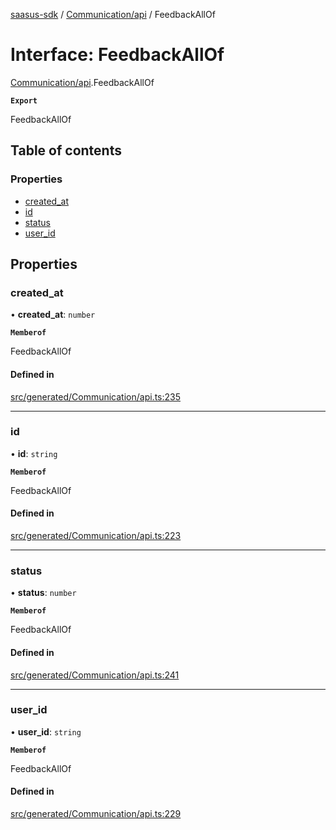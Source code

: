 [saasus-sdk](../README.md) / [Communication/api](../modules/Communication_api.md) / FeedbackAllOf

# Interface: FeedbackAllOf

[Communication/api](../modules/Communication_api.md).FeedbackAllOf

**`Export`**

FeedbackAllOf

## Table of contents

### Properties

- [created\_at](Communication_api.FeedbackAllOf.md#created_at)
- [id](Communication_api.FeedbackAllOf.md#id)
- [status](Communication_api.FeedbackAllOf.md#status)
- [user\_id](Communication_api.FeedbackAllOf.md#user_id)

## Properties

### created\_at

• **created\_at**: `number`

**`Memberof`**

FeedbackAllOf

#### Defined in

[src/generated/Communication/api.ts:235](https://github.com/saasus-platform/saasus-sdk-javascript/blob/c6c266c/src/generated/Communication/api.ts#L235)

___

### id

• **id**: `string`

**`Memberof`**

FeedbackAllOf

#### Defined in

[src/generated/Communication/api.ts:223](https://github.com/saasus-platform/saasus-sdk-javascript/blob/c6c266c/src/generated/Communication/api.ts#L223)

___

### status

• **status**: `number`

**`Memberof`**

FeedbackAllOf

#### Defined in

[src/generated/Communication/api.ts:241](https://github.com/saasus-platform/saasus-sdk-javascript/blob/c6c266c/src/generated/Communication/api.ts#L241)

___

### user\_id

• **user\_id**: `string`

**`Memberof`**

FeedbackAllOf

#### Defined in

[src/generated/Communication/api.ts:229](https://github.com/saasus-platform/saasus-sdk-javascript/blob/c6c266c/src/generated/Communication/api.ts#L229)
